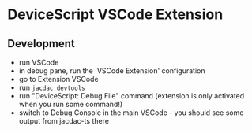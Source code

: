 # DeviceScript VSCode Extension

## Development

* run VSCode
* in debug pane, run the 'VSCode Extension' configuration
* go to Extension VSCode
* run `jacdac devtools`
* run "DeviceScript: Debug File" command (extension is only activated when you run some command!)
* switch to Debug Console in the main VSCode - you should see some output from jacdac-ts there
